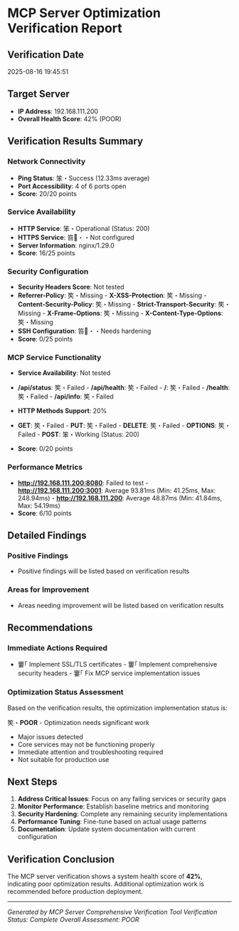 ﻿# MCP Server Optimization Verification Report

## Verification Date
2025-08-16 19:45:51

## Target Server
- **IP Address**: 192.168.111.200
- **Overall Health Score**: 42% (POOR)

## Verification Results Summary

### Network Connectivity
- **Ping Status**: 笨・Success (12.33ms average)
- **Port Accessibility**: 4 of 6 ports open
- **Score**: 20/20 points

### Service Availability  
- **HTTP Service**: 笨・Operational (Status: 200)
- **HTTPS Service**: 笞・・Not configured
- **Server Information**: nginx/1.29.0
- **Score**: 16/25 points

### Security Configuration
- **Security Headers Score**: Not tested
- **Referrer-Policy**: 笶・Missing - **X-XSS-Protection**: 笶・Missing - **Content-Security-Policy**: 笶・Missing - **Strict-Transport-Security**: 笶・Missing - **X-Frame-Options**: 笶・Missing - **X-Content-Type-Options**: 笶・Missing
- **SSH Configuration**: 笞・・Needs hardening
- **Score**: 0/25 points

### MCP Service Functionality
- **Service Availability**: Not tested
- **/api/status**: 笶・Failed - **/api/health**: 笶・Failed - **/**: 笶・Failed - **/health**: 笶・Failed - **/api/info**: 笶・Failed

- **HTTP Methods Support**: 20%
- **GET**: 笶・Failed - **PUT**: 笶・Failed - **DELETE**: 笶・Failed - **OPTIONS**: 笶・Failed - **POST**: 笨・Working (Status: 200)
- **Score**: 0/20 points

### Performance Metrics
- **http://192.168.111.200:8080**: Failed to test - **http://192.168.111.200:3001**: Average 93.81ms (Min: 41.25ms, Max: 248.94ms) - **http://192.168.111.200**: Average 48.87ms (Min: 41.84ms, Max: 54.19ms)
- **Score**: 6/10 points

## Detailed Findings

### Positive Findings
- Positive findings will be listed based on verification results

### Areas for Improvement  
- Areas needing improvement will be listed based on verification results

## Recommendations

### Immediate Actions Required
- 窶｢ Implement SSL/TLS certificates - 窶｢ Implement comprehensive security headers - 窶｢ Fix MCP service implementation issues

### Optimization Status Assessment

Based on the verification results, the optimization implementation status is:

笶・**POOR** - Optimization needs significant work
- Major issues detected
- Core services may not be functioning properly
- Immediate attention and troubleshooting required
- Not suitable for production use

## Next Steps

1. **Address Critical Issues**: Focus on any failing services or security gaps
2. **Monitor Performance**: Establish baseline metrics and monitoring
3. **Security Hardening**: Complete any remaining security implementations
4. **Performance Tuning**: Fine-tune based on actual usage patterns
5. **Documentation**: Update system documentation with current configuration

## Verification Conclusion

The MCP server verification shows a system health score of **42%**, indicating poor optimization results. Additional optimization work is recommended before production deployment.

---
*Generated by MCP Server Comprehensive Verification Tool*
*Verification Status: Complete*
*Overall Assessment: POOR*
